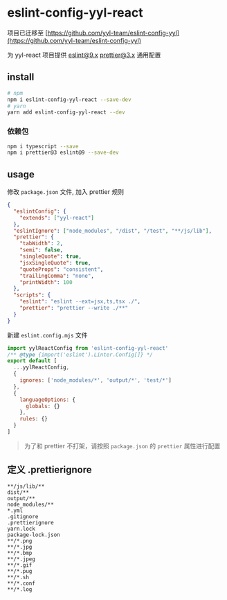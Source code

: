 # eslint-config-yyl-react

项目已迁移至 [https://github.com/yyl-team/eslint-config-yyl](https://github.com/yyl-team/eslint-config-yyl)

为 yyl-react 项目提供 eslint@9.x prettier@3.x 通用配置

## install

```bash
# npm
npm i eslint-config-yyl-react --save-dev
# yarn
yarn add eslint-config-yyl-react --dev
```

### 依赖包

```bash
npm i typescript --save
npm i prettier@3 eslint@9 --save-dev
```

## usage

修改 `package.json` 文件, 加入 prettier 规则

```json
{
  "eslintConfig": {
    "extends": ["yyl-react"]
  },
  "eslintIgnore": ["node_modules", "/dist", "/test", "**/js/lib"],
  "prettier": {
    "tabWidth": 2,
    "semi": false,
    "singleQuote": true,
    "jsxSingleQuote": true,
    "quoteProps": "consistent",
    "trailingComma": "none",
    "printWidth": 100
  },
  "scripts": {
    "eslint": "eslint --ext=jsx,ts,tsx ./",
    "prettier": "prettier --write ./**"
  }
}
```

新建 `eslint.config.mjs` 文件

```js
import yylReactConfig from 'eslint-config-yyl-react'
/** @type {import('eslint').Linter.Config[]} */
export default [
  ...yylReactConfig,
  {
    ignores: ['node_modules/*', 'output/*', 'test/*']
  },
  {
    languageOptions: {
      globals: {}
    },
    rules: {}
  }
]
```

> 为了和 prettier 不打架，请按照 `package.json` 的 `prettier` 属性进行配置

## 定义 .prettierignore

```
**/js/lib/**
dist/**
output/**
node_modules/**
*.yml
.gitignore
.prettierignore
yarn.lock
package-lock.json
**/*.png
**/*.jpg
**/*.bmp
**/*.jpeg
**/*.gif
**/*.pug
**/*.sh
**/*.conf
**/*.log
```
